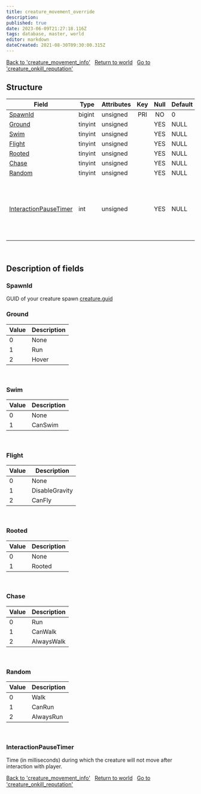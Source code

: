```yaml
---
title: creature_movement_override
description: 
published: true
date: 2023-06-09T21:27:18.116Z
tags: database, master, world
editor: markdown
dateCreated: 2021-08-30T09:30:00.315Z
---
```


<a href="https://trinitycore.info/en/database/master/world/creature_movement_info" class="mt-5 v-btn v-btn--depressed v-btn--flat v-btn--outlined theme--light v-size--default darkblue--text text--lighten-3"><span class="v-btn__content"><i aria-hidden="true" class="v-icon notranslate v-icon--left mdi mdi-arrow-left theme--light"></i><span>Back to 'creature_movement_info'</span></span></a>&nbsp;&nbsp;&nbsp;<a href="https://trinitycore.info/en/database/master/world/home" class="mt-5 v-btn v-btn--depressed v-btn--flat v-btn--outlined theme--light v-size--default darkblue--text text--lighten-3"><span class="v-btn__content"><i aria-hidden="true" class="v-icon notranslate v-icon--left mdi mdi-home-outline theme--light"></i><span>Return to world</span></span></a>&nbsp;&nbsp;&nbsp;<a href="https://trinitycore.info/en/database/master/world/creature_onkill_reputation" class="mt-5 v-btn v-btn--depressed v-btn--flat v-btn--outlined theme--light v-size--default darkblue--text text--lighten-3"><span class="v-btn__content"><span>Go to 'creature_onkill_reputation'</span><i aria-hidden="true" class="v-icon notranslate v-icon--right mdi mdi-arrow-right theme--light"></i></span></a>

## Structure

| Field | Type | Attributes | Key | Null | Default | Extra | Comment |
| --- | --- | --- | :---: | :---: | --- | --- | --- |
| [SpawnId](#spawnid) | bigint | unsigned | PRI | NO | 0 |  |  |
| [Ground](#ground) | tinyint | unsigned |  | YES | NULL |  |  |
| [Swim](#swim) | tinyint | unsigned |  | YES | NULL |  |  |
| [Flight](#flight) | tinyint | unsigned |  | YES | NULL |  |  |
| [Rooted](#rooted) | tinyint | unsigned |  | YES | NULL |  |  |
| [Chase](#chase) | tinyint | unsigned |  | YES | NULL |  |  |
| [Random](#random) | tinyint | unsigned |  | YES | NULL |  |  |
| [InteractionPauseTimer](#interactionpausetimer) | int | unsigned |  | YES | NULL |  | Time (in milliseconds) during which creature will not move after interaction with player |
&nbsp;
## Description of fields

### SpawnId
GUID of your creature spawn [creature.guid](/en/database/master/world/creature#guid)
&nbsp;

### Ground
| Value | Description |
| --- | --- |
| 0 | None |
| 1 | Run |
| 2 | Hover |
&nbsp;

### Swim
| Value | Description |
| --- | --- |
| 0 | None |
| 1 | CanSwim |
&nbsp;

### Flight
| Value | Description |
| --- | --- |
| 0 | None |
| 1 | DisableGravity |
| 2 | CanFly |
&nbsp;

### Rooted
| Value | Description |
| --- | --- |
| 0 | None |
| 1 | Rooted |
&nbsp;

### Chase
| Value | Description |
| --- | --- |
| 0 | Run |
| 1 | CanWalk |
| 2 | AlwaysWalk |
&nbsp;

### Random
| Value | Description |
| --- | --- |
| 0 | Walk |
| 1 | CanRun |
| 2 | AlwaysRun |
&nbsp;

### InteractionPauseTimer
Time (in milliseconds) during which the creature will not move after interaction with player.
&nbsp;

<a href="https://trinitycore.info/en/database/master/world/creature_movement_info" class="mt-5 v-btn v-btn--depressed v-btn--flat v-btn--outlined theme--light v-size--default darkblue--text text--lighten-3"><span class="v-btn__content"><i aria-hidden="true" class="v-icon notranslate v-icon--left mdi mdi-arrow-left theme--light"></i><span>Back to 'creature_movement_info'</span></span></a>&nbsp;&nbsp;&nbsp;<a href="https://trinitycore.info/en/database/master/world/home" class="mt-5 v-btn v-btn--depressed v-btn--flat v-btn--outlined theme--light v-size--default darkblue--text text--lighten-3"><span class="v-btn__content"><i aria-hidden="true" class="v-icon notranslate v-icon--left mdi mdi-home-outline theme--light"></i><span>Return to world</span></span></a>&nbsp;&nbsp;&nbsp;<a href="https://trinitycore.info/en/database/master/world/creature_onkill_reputation" class="mt-5 v-btn v-btn--depressed v-btn--flat v-btn--outlined theme--light v-size--default darkblue--text text--lighten-3"><span class="v-btn__content"><span>Go to 'creature_onkill_reputation'</span><i aria-hidden="true" class="v-icon notranslate v-icon--right mdi mdi-arrow-right theme--light"></i></span></a>

